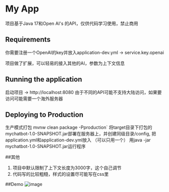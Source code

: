 # My App

项目基于Java 17和Open AI's 的API，仅供代码学习使用，禁止商用


## Requirements

你需要注册一个OpenAI的key并放入application-dev.yml -> service.key.openai

项目做了扩展，可以轻易的接入其他的AI，参数为上下文信息
## Running the application

启动项目 -> http://localhost:8080
由于不同的API可能不支持大陆访问，如果要访问可能需要一个海外服务器

## Deploying to Production
生产模式打包 mvnw clean package -Pproduction`
将target目录下打包的mychatbot-1.0-SNAPSHOT.jar部署在服务器上，并创建同级目录/config, 把application.yml和application-dev.yml放入 （可以只用一个）
用java -jar mychatbot-1.0-SNAPSHOT.jar运行程序

##其他
1. 项目中默认限制了上下文长度为3000字，这个自己调节
2. 代码写的比较粗糙，样式的设置尽可能写在css里

##Demo
![image](https://user-images.githubusercontent.com/128681247/230880488-bc3ca29d-d728-4425-9240-1fab43570eac.png)